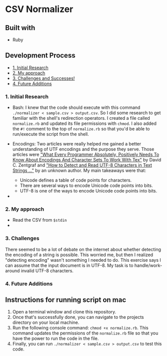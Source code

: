 # CSV Normalizer

## Built with

* Ruby

## Development Process

* [1. Initial Research](#1-initial-planning)
* [2. My approach](#2-my-approach)
* [3. Challenges and Successes!](#3-challenges-and-successes)
* [4. Future Additions](#5-future-additions)


### 1. Initial Research

* Bash: I knew that the code should execute with this command `./normalizer < sample.csv > output.csv`. So I did some research to get familiar with the shell's redirection operators. I created a file called `normalize.rb` and updated its file permissions with `chmod`. I also added the `#!` comment to the top of `normalize.rb` so that you'd be able to run/execute the script from the shell.

* Encodings: Two articles were really helped me gained a better understanding of UTF encodings and the purpose they serve. Those articles were ["What Every Programmer Absolutely, Positively Needs To Know About Encodings And Character Sets To Work With Tex"](http://kunststube.net/encoding/) by David C. Zentgraf and ["How to Detect and Read UTF-8 Characters in Text Strings ..."](https://www.instructables.com/id/Programming--how-to-detect-and-read-UTF-8-charact/) by an unknown author. My main takeaways were that:

    - Unicode defines a table of code points for characters.
    - There are several ways to encode Unicode code points into bits.
    - UTF-8 is one of the ways to encode Unicode code points into bits.

* 

### 2. My approach

* Read the CSV from `$stdin`
* 


### 3. Challenges

There seemed to be a lot of debate on the internet about whether detecting the encoding of a string is possible. This worried me, but then I realized "detecting encoding" wasn't something I needed to do. This exercise says I can assume that the input document is in UTF-8. My task is to handle/work-around invalid UTF-8 characters.


### 4. Future Additions


## Instructions for running script on mac

1. Open a terminal window and clone this repository.
2. Once that's successfully done, you can navigate to the projects directory on your local machine.
3. Run the following console command: `chmod +x normalize.rb`. This command updates the permissions of the `normalize.rb` file so that you have the power to run the code in the file.
4. Finally, you can run `./normalizer < sample.csv > output.csv` to test this code.
